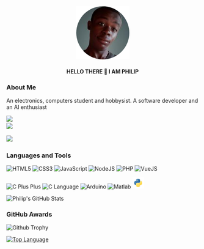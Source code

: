 
<div align="center">
    <img src="profile_img.png"/>
    <h4>HELLO THERE 👋 I AM PHILIP</h4>
</div>

### About Me

<p> An electronics, computers student and hobbysist. A software developer and an AI enthusiast </p>

<a href="https://www.linkedin.com/in/philip-oyoo-2104a9151/">
    <img src="https://img.icons8.com/fluent/48/000000/linkedin.png"/>
</a>
<br/>
<a href="https://resume.io/r/L60oAc54T">
    <img src="https://img.icons8.com/color/48/000000/new-resume-template.png"/>
</a>


![](https://komarev.com/ghpvc/?username=dr90baby&color=blue)

### Languages and Tools

![HTML5](https://img.icons8.com/color/30/html-5.png)
![CSS3](https://img.icons8.com/color/30/css3.png)
![JavaScript](https://img.icons8.com/color/30/javascript.png)
![NodeJS](https://img.icons8.com/color/30/nodejs.png)
![PHP](https://img.icons8.com/color/30/php.png)
![VueJS](https://img.icons8.com/color/30/vue-js.png)

![C Plus Plus](https://img.icons8.com/color/30/000000/c-plus-plus-logo.png)
![C Language](https://img.icons8.com/color/30/000000/c-programming.png)
![Arduino](https://img.icons8.com/fluent/30/000000/arduino.png)
![Matlab](https://img.icons8.com/fluent/30/000000/matlab.png)
<img height="30" src="https://raw.githubusercontent.com/github/explore/80688e429a7d4ef2fca1e82350fe8e3517d3494d/topics/python/python.png">

<img src="https://github-readme-stats.vercel.app/api?username=dr90baby&show_icons=true&hide_border=true&count_private=true&theme=shades-of-purple&icon_color=fad000" alt="Philip's GitHub Stats">



### GitHub Awards
![Github Trophy](https://github-profile-trophy.vercel.app/?username=dr90baby)

[![Top Language](https://readme-stats.warengonzaga.com/api/top-langs?username=dr90baby)](https://github.com/dr90baby/github-readme-stats)
